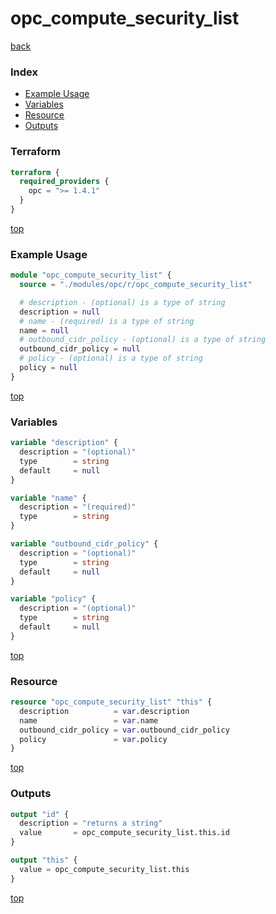 # opc_compute_security_list

[back](../opc.md)

### Index

- [Example Usage](#example-usage)
- [Variables](#variables)
- [Resource](#resource)
- [Outputs](#outputs)

### Terraform

```terraform
terraform {
  required_providers {
    opc = ">= 1.4.1"
  }
}
```

[top](#index)

### Example Usage

```terraform
module "opc_compute_security_list" {
  source = "./modules/opc/r/opc_compute_security_list"

  # description - (optional) is a type of string
  description = null
  # name - (required) is a type of string
  name = null
  # outbound_cidr_policy - (optional) is a type of string
  outbound_cidr_policy = null
  # policy - (optional) is a type of string
  policy = null
}
```

[top](#index)

### Variables

```terraform
variable "description" {
  description = "(optional)"
  type        = string
  default     = null
}

variable "name" {
  description = "(required)"
  type        = string
}

variable "outbound_cidr_policy" {
  description = "(optional)"
  type        = string
  default     = null
}

variable "policy" {
  description = "(optional)"
  type        = string
  default     = null
}
```

[top](#index)

### Resource

```terraform
resource "opc_compute_security_list" "this" {
  description          = var.description
  name                 = var.name
  outbound_cidr_policy = var.outbound_cidr_policy
  policy               = var.policy
}
```

[top](#index)

### Outputs

```terraform
output "id" {
  description = "returns a string"
  value       = opc_compute_security_list.this.id
}

output "this" {
  value = opc_compute_security_list.this
}
```

[top](#index)